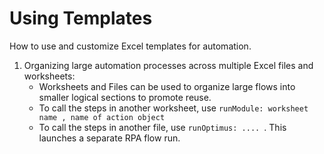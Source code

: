 # Using Templates

How to use and customize Excel templates for automation.  

1. Organizing large automation processes across multiple Excel files and worksheets:
    - Worksheets and Files can be used to organize large flows into smaller logical sections to promote reuse.  
    - To call the steps in another worksheet, use `runModule: worksheet name , name of action object`  
    - To call the steps in another file, use `runOptimus: .... `.  This launches a separate RPA flow run.  

